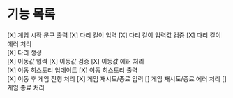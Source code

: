 # 기능 목록

[X] 게임 시작 문구 출력
[X] 다리 길이 입력
[X] 다리 길이 입력값 검증
[X] 다리 길이 에러 처리  
[X] 다리 생성  
[X] 이동값 입력
[X] 이동값 검증
[X] 이동값 에러 처리  
[X] 이동 히스토리 업데이트
[X] 이동 히스토리 출력  
[X] 이동 후 게임 진행 처리
[X] 게임 재시도/종료 입력
[] 게임 재시도/종료 에러 처리
[] 게임 종료 처리
